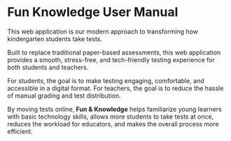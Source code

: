 # Fun Knowledge User Manual
This web application is our modern approach to transforming how kindergarten students take tests. 

Built to replace traditional paper-based assessments, this web application provides a smooth, stress-free, and tech-friendly testing experience for both students and teachers.

For students, the goal is to make testing engaging, comfortable, and accessible in a digital format. For teachers, the goal is to reduce the hassle of manual grading and test distribution.  

By moving tests online, **Fun & Knowledge** helps familiarize young learners with basic technology skills, allows more students to take tests at once, reduces the workload for educators, and makes the overall process more efficient.
